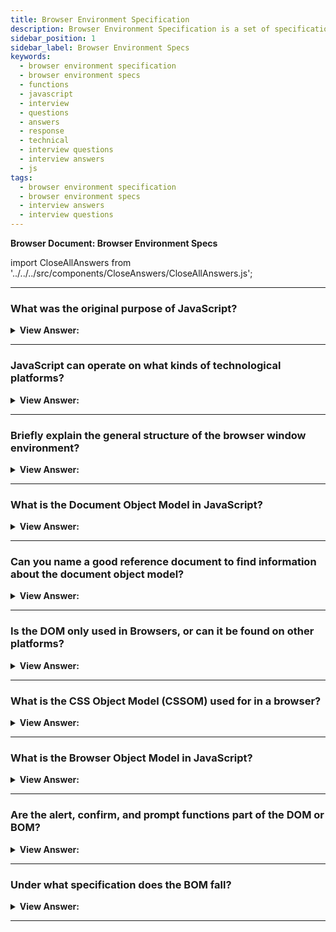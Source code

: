 ```yaml
---
title: Browser Environment Specification
description: Browser Environment Specification is a set of specifications that describe the environment in which a web browser runs. - JavaScript Interview Questions
sidebar_position: 1
sidebar_label: Browser Environment Specs
keywords:
  - browser environment specification
  - browser environment specs
  - functions
  - javascript
  - interview
  - questions
  - answers
  - response
  - technical
  - interview questions
  - interview answers
  - js
tags:
  - browser environment specification
  - browser environment specs
  - interview answers
  - interview questions
---
```


<head>
  <title>Browser Environment Specification | HelloJavaScript.info</title>
</head>

**Browser Document: Browser Environment Specs**

import CloseAllAnswers from '../../../src/components/CloseAnswers/CloseAllAnswers.js';

<CloseAllAnswers />

---

### What was the original purpose of JavaScript?

<details>
  <summary><strong>View Answer:</strong></summary>
  <div>
  <div><strong>Interview Response:</strong> Originally intended for web browsers, the JavaScript programming language has evolved into a language with many practical uses and platforms.
</div>
  </div>
</details>

---

### JavaScript can operate on what kinds of technological platforms?

<details>
  <summary><strong>View Answer:</strong></summary>
  <div>
  <div><strong>Interview Response:</strong> JavaScript can execute on a browser, a web server, or another host, even a "smart" coffee machine if it supports JavaScript. Each one offers platform-specific features.
</div><br/>
  <div><strong>Technical Response:</strong> The JavaScript language can run on a browser, or a webserver or another host, even a “smart” coffee machine, if it can run JavaScript. Each of them provides platform-specific functionality. The JavaScript specification calls that a host environment. A host environment provides its own objects and functions additional to the language core. Web browsers give a means to control web pages. Node.js provides server-side features, and so on.
</div>
  </div>
</details>

---

### Briefly explain the general structure of the browser window environment?

<details>
  <summary><strong>View Answer:</strong></summary>
  <div>
  <div><strong>Interview Response:</strong> A browser at its root consists of a window (root object), DOM, BOM, and the JavaScript Object. The DOM is the document object model, and the BOM is the browser object model. JavaScript is the language used to interact with the window, DOM, and BOM.
</div>
  </div>
</details>

---

### What is the Document Object Model in JavaScript?

<details>
  <summary><strong>View Answer:</strong></summary>
  <div>
  <div><strong>Interview Response:</strong> The Document Object Model, or DOM, represents all page content as editable objects. The principal "entry point" to the page is the document object, and we may use it to edit or create anything on the website.
</div><br />
  <div><strong className="codeExample">Code Example:</strong><br /><br />

  <div></div>

```js
// change the background color to red
document.body.style.background = 'red';

// change it back after 1 second
setTimeout(() => (document.body.style.background = ''), 1000);
```

  </div>
  </div>
</details>

---

### Can you name a good reference document to find information about the document object model?

<details>
  <summary><strong>View Answer:</strong></summary>
  <div>
  <div><strong>Interview Response:</strong> Two good reference documents used to reference information about the DOM include the MDN Web Docs and the DOM Living Standard. The DOM Living Standard provides you with detailed information about the specification, and the MDN is a detailed guide expressed in an easy way to learn.
</div>
  </div>
</details>

---

### Is the DOM only used in Browsers, or can it be found on other platforms?

<details>
  <summary><strong>View Answer:</strong></summary>
  <div>
  <div><strong>Interview Response:</strong> The DOM standard describes a document's structure and offers objects for manipulating it. Other non-browser instruments make use of the DOM. Server-side programs that download and parse HTML pages, for example, can also make use of DOM. However, they may only support a portion of the standard.
</div>
  </div>
</details>

---

### What is the CSS Object Model (CSSOM) used for in a browser?

<details>
  <summary><strong>View Answer:</strong></summary>
  <div>
  <div><strong>Interview Response:</strong> The CSS Object Model is a set of APIs that allow JavaScript to manipulate CSS. It is similar to the DOM, but for CSS rather than HTML.</div><br />
  <div><strong>Technical Response:</strong> The CSS Object Model is a set of APIs that allow JavaScript to manipulate CSS. It is similar to the DOM, but for CSS rather than HTML. It enables users to view and alter CSS styles in real-time. It is independent of the DOM, yet they collaborate when we change the document's style rules. CSSOM, on the other hand, is rarely a necessity in reality.
  </div>
  </div>
</details>

---

### What is the Browser Object Model in JavaScript?

<details>
  <summary><strong>View Answer:</strong></summary>
  <div>
  <div><strong>Interview Response:</strong> The Browser Object Model (BOM) represents additional objects provided by the browser (host environment) for working with everything except the document, as the navigator and location objects.</div><br />
  <div><strong>Technical Response:</strong> The Browser Object Model (BOM) represents additional objects provided by the browser (host environment) for working with everything except the document.<br /><br />
  <strong>For Example:</strong><br /><br />
  <ol>
    <li>The navigator object gives context about the browser and the operating system. There are various characteristics, but the navigator and location are the most well-known. userAgent tells us about the current browser, and navigator.platform tells us about the platform (which varies depending on whether it's Windows, Linux, or Mac).</li>
    <li>We can read the current URL and redirect the browser to a new URL using the location object.</li>
  </ol>
  </div><br />
  <div><strong className="codeExample">Code Example:</strong> Here’s how we can use the location object<br /><br />

  <div></div>

```js
// Here’s how we can use the location object:
alert(location.href); // shows current URL

if (confirm('Go to Wikipedia?')) {
  location.href = 'https://wikipedia.org'; // redirect the browser to another URL
}
```

  </div>
  </div>
</details>

---

### Are the alert, confirm, and prompt functions part of the DOM or BOM?

<details>
  <summary><strong>View Answer:</strong></summary>
  <div>
  <div><strong>Interview Response:</strong> BOM includes functions such as alert/confirm/prompt, which are not directly connected to the content but represent pure browser means of communicating with the user.
</div>
  </div>
</details>

---

### Under what specification does the BOM fall?

<details>
  <summary><strong>View Answer:</strong></summary>
  <div>
  <div><strong>Interview Response:</strong> The BOM is part of the general HTML specification.</div><br />
  <div><strong>Technical Response:</strong> The BOM is part of the HTML standard. Yes, you read that correctly. The HTML standard, available at https://html.spec.whatwg.org, encompasses more than just the "HTML language" (tags, attributes) and a slew of objects, methods, and browser-specific DOM extensions. That's "HTML in broad strokes." Additionally, certain parts have supplementary specifications given at https://spec.whatwg.org.
  </div>
  </div>
</details>

---
